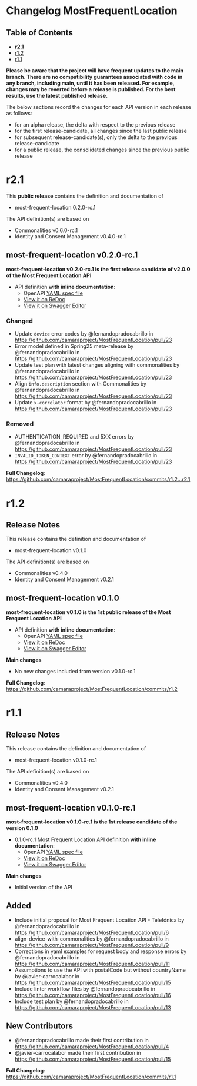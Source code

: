 # Changelog MostFrequentLocation

## Table of Contents

- **[r2.1](#r21)**
- [r1.2](#r12)
- [r1.1](#r11)

**Please be aware that the project will have frequent updates to the main branch. There are no compatibility guarantees associated with code in any branch, including main, until it has been released. For example, changes may be reverted before a release is published. For the best results, use the latest published release.**

The below sections record the changes for each API version in each release as follows:

* for an alpha release, the delta with respect to the previous release
* for the first release-candidate, all changes since the last public release
* for subsequent release-candidate(s), only the delta to the previous release-candidate
* for a public release, the consolidated changes since the previous public release

# r2.1

This **public release** contains the definition and documentation of
* most-frequent-location 0.2.0-rc.1

The API definition(s) are based on
* Commonalities v0.6.0-rc.1
* Identity and Consent Management v0.4.0-rc.1

## most-frequent-location v0.2.0-rc.1

**most-frequent-location v0.2.0-rc.1 is the first release candidate of v2.0.0 of the Most Frequent Location API**

- API definition **with inline documentation**:
  - OpenAPI [YAML spec file](https://github.com/camaraproject/MostFrequentLocation/blob/r2.1/code/API_definitions/most-frequent-location.yaml)
  - [View it on ReDoc](https://redocly.github.io/redoc/?url=https://raw.githubusercontent.com/camaraproject/MostFrequentLocation/r2.1/code/API_definitions/most-frequent-location.yaml&nocors)
  - [View it on Swagger Editor](https://camaraproject.github.io/swagger-ui/?url=https://raw.githubusercontent.com/camaraproject/MostFrequentLocation/r2.1/code/API_definitions/most-frequent-location.yaml)

### Changed
- Update `device` error codes by @fernandopradocabrillo in https://github.com/camaraproject/MostFrequentLocation/pull/23
- Error model defined in Spring25 meta-release by @fernandopradocabrillo in https://github.com/camaraproject/MostFrequentLocation/pull/23
- Update test plan with latest changes aligning with commonalities by @fernandopradocabrillo in https://github.com/camaraproject/MostFrequentLocation/pull/23
- Align `info.description` section with Commonalities by @fernandopradocabrillo in https://github.com/camaraproject/MostFrequentLocation/pull/23
- Update `x-correlator` format by @fernandopradocabrillo in https://github.com/camaraproject/MostFrequentLocation/pull/23

### Removed
- AUTHENTICATION_REQUIRED and 5XX errors by @fernandopradocabrillo in https://github.com/camaraproject/MostFrequentLocation/pull/23
- `INVALID_TOKEN_CONTEXT` error by @fernandopradocabrillo in https://github.com/camaraproject/MostFrequentLocation/pull/23

**Full Changelog**: https://github.com/camaraproject/MostFrequentLocation/commits/r1.2...r2.1

# r1.2

## Release Notes

This release contains the definition and documentation of
* most-frequent-location v0.1.0

The API definition(s) are based on
* Commonalities v0.4.0
* Identity and Consent Management v0.2.1

## most-frequent-location v0.1.0

**most-frequent-location v0.1.0 is the 1st public release of the Most Frequent Location API**

- API definition **with inline documentation**:
  - OpenAPI [YAML spec file](https://github.com/camaraproject/MostFrequentLocation/blob/r1.2/code/API_definitions/most-frequent-location.yaml)
  - [View it on ReDoc](https://redocly.github.io/redoc/?url=https://raw.githubusercontent.com/camaraproject/MostFrequentLocation/r1.2/code/API_definitions/most-frequent-location.yaml&nocors)
  - [View it on Swagger Editor](https://camaraproject.github.io/swagger-ui/?url=https://raw.githubusercontent.com/camaraproject/MostFrequentLocation/r1.2/code/API_definitions/most-frequent-location.yaml)

**Main changes**
* No new changes included from version v0.1.0-rc.1

**Full Changelog**: https://github.com/camaraproject/MostFrequentLocation/commits/r1.2

# r1.1
## Release Notes

This release contains the definition and documentation of
* most-frequent-location v0.1.0-rc.1

The API definition(s) are based on
* Commonalities v0.4.0
* Identity and Consent Management v0.2.1

## most-frequent-location v0.1.0-rc.1

**most-frequent-location v0.1.0-rc.1 is the 1st release candidate of the version 0.1.0**

- 0.1.0-rc.1 Most Frequent Location API definition **with inline documentation**:
  - OpenAPI [YAML spec file](https://github.com/camaraproject/MostFrequentLocation/blob/r1.1/code/API_definitions/most-frequent-location.yaml)
  - [View it on ReDoc](https://redocly.github.io/redoc/?url=https://raw.githubusercontent.com/camaraproject/MostFrequentLocation/r1.1/code/API_definitions/most-frequent-location.yaml&nocors)
  - [View it on Swagger Editor](https://camaraproject.github.io/swagger-ui/?url=https://raw.githubusercontent.com/camaraproject/MostFrequentLocation/r1.1/code/API_definitions/most-frequent-location.yaml)

**Main changes**
* Initial version of the API

## Added
* Include initial proposal for Most Frequent Location API - Telefónica by @fernandopradocabrillo in https://github.com/camaraproject/MostFrequentLocation/pull/6
* align-device-with-commonalities by @fernandopradocabrillo in https://github.com/camaraproject/MostFrequentLocation/pull/9
* Corrections in yaml examples for request body and response errors by @fernandopradocabrillo in https://github.com/camaraproject/MostFrequentLocation/pull/11
* Assumptions to use the API with postalCode but without countryName by @javier-carrocalabor in https://github.com/camaraproject/MostFrequentLocation/pull/15
* Include linter workflow files by @fernandopradocabrillo in https://github.com/camaraproject/MostFrequentLocation/pull/16
* Include test plan by @fernandopradocabrillo in https://github.com/camaraproject/MostFrequentLocation/pull/13

## New Contributors
* @fernandopradocabrillo made their first contribution in https://github.com/camaraproject/MostFrequentLocation/pull/4
* @javier-carrocalabor made their first contribution in https://github.com/camaraproject/MostFrequentLocation/pull/15

**Full Changelog**: https://github.com/camaraproject/MostFrequentLocation/commits/r1.1
